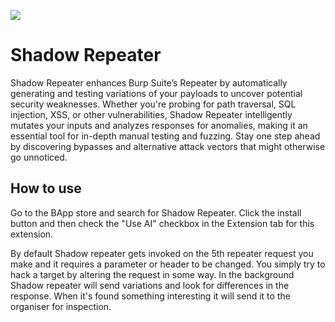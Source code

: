 ![](https://github.com/hackvertor/shadow-repeater/blob/main/src/main/resources/images/logo.png)

# Shadow Repeater

Shadow Repeater enhances Burp Suite’s Repeater by automatically generating and testing variations of your payloads to uncover potential security weaknesses. Whether you're probing for path traversal, SQL injection, XSS, or other vulnerabilities, Shadow Repeater intelligently mutates your inputs and analyzes responses for anomalies, making it an essential tool for in-depth manual testing and fuzzing. Stay one step ahead by discovering bypasses and alternative attack vectors that might otherwise go unnoticed.

## How to use

Go to the BApp store and search for Shadow Repeater. Click the install button and then check the "Use AI" checkbox in the Extension tab for this extension.

By default Shadow repeater gets invoked on the 5th repeater request you make and it requires a parameter or header to be changed. You simply try to hack a target by altering the request in some way. In the background Shadow repeater will send variations and look for differences in the response. When it's found something interesting it will send it to the organiser for inspection.